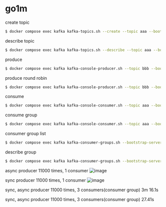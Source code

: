 # go1m

create topic
```bash 
$ docker compose exec kafka kafka-topics.sh --create --topic aaa --bootstrap-server localhost:19092 --replication-factor 3 --partitions 3
```

describe topic
```bash 
$ docker compose exec kafka kafka-topics.sh --describe --topic aaa --bootstrap-server localhost:19092
```

produce 
```bash 
$ docker compose exec kafka kafka-console-producer.sh --topic bbb --bootstrap-server localhost:19092
```

produce round robin
```bash 
$ docker compose exec kafka kafka-console-producer.sh --topic bbb --bootstrap-server localhost:19092 --producer-property partitioner.class=org.apache.kafka.clients.producer.RoundRobinPartitioner
```

consume 
```bash
$ docker compose exec kafka kafka-console-consumer.sh --topic aaa --bootstrap-server localhost:19092 --partition 0
```

consume group
```bash
$ docker compose exec kafka kafka-console-consumer.sh --topic aaa --bootstrap-server localhost:19092 --group group111
```

consumer group list
```bash
$ docker compose exec kafka kafka-consumer-groups.sh --bootstrap-server localhost:19092 --list
```

describe group
```bash
$ docker compose exec kafka kafka-consumer-groups.sh --bootstrap-server localhost:19092 --describe --group group11
```

async producer 11000 times, 1 consumer
![image](https://github.com/user-attachments/assets/4ba4b772-f2d4-4c0f-bc77-04c9ca1340e6)

sync producer 11000 times, 1 consumer
![image](https://github.com/user-attachments/assets/5c3652bb-829b-4183-ac13-9c2971e8cdb6)

sync, async producer 11000 times, 3 consumers(consumer group)
3m 16.1s

sync, async producer 11000 times, 3 consumers(consumer group)
27.41s
